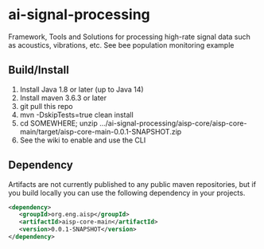 # ai-signal-processing
Framework, Tools and Solutions for processing high-rate signal data such as acoustics, vibrations, etc. 
See bee population monitoring example

## Build/Install
1. Install Java 1.8 or later (up to Java 14)
2. Install maven 3.6.3 or later
3. git pull this repo
4. mvn -DskipTests=true clean install
5. cd SOMEWHERE; unzip .../ai-signal-processing/aisp-core/aisp-core-main/target/aisp-core-main-0.0.1-SNAPSHOT.zip
6. See the wiki to enable and use the CLI

## Dependency
Artifacts are not currently published to any public maven repositories, but if you build locally you can use
the following dependency in your projects.
```xml
<dependency>
   <groupId>org.eng.aisp</groupId>
   <artifactId>aisp-core-main</artifactId>
   <version>0.0.1-SNAPSHOT</version>
</dependency>
```



